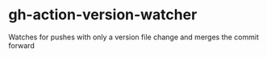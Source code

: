 # gh-action-version-watcher
Watches for pushes with only a version file change and merges the commit forward
